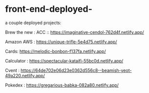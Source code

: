 # front-end-deployed-
a couple deployed projects:

Brew the new : ACC :: https://imaginative-cendol-762d4f.netlify.app/

Amazon AWS : https://unique-trifle-5e4d75.netlify.app/

Cards: https://melodic-bonbon-f137fa.netlify.app/

Calculator : https://spectacular-kataifi-55bc0d.netlify.app/

Cvent : https://64de702e06d23e0362d556c8--beamish-yeot-49a220.netlify.app/

Pokedex : https://gregarious-babka-082a80.netlify.app/
